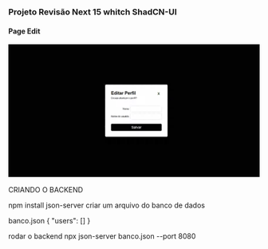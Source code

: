 ### Projeto Revisão Next 15 whitch ShadCN-UI

#### Page Edit
<img src="./screens//edit.png" alt="não carregou a imagem" />


CRIANDO O BACKEND

npm install json-server
criar um arquivo do banco de dados

banco.json
{
    "users": []
}

rodar o backend
npx json-server banco.json --port 8080